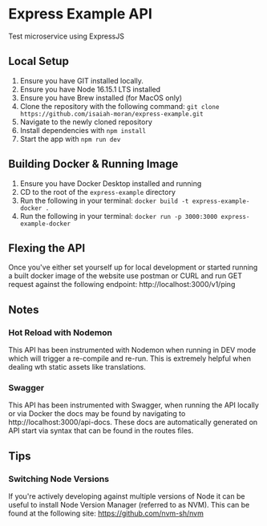 # Express Example API
Test microservice using ExpressJS

## Local Setup

1. Ensure you have GIT installed locally.
2. Ensure you have Node 16.15.1 LTS installed
3. Ensure you have Brew installed (for MacOS only)
4. Clone the repository with the following command: `git clone https://github.com/isaiah-moran/express-example.git`
5. Navigate to the newly cloned repository
6. Install dependencies with `npm install`
7. Start the app with `npm run dev`

## Building Docker & Running Image

1. Ensure you have Docker Desktop installed and running
2. CD to the root of the `express-example` directory
3. Run the following in your terminal: `docker build -t express-example-docker .`
4. Run the following in your terminal: `docker run -p 3000:3000 express-example-docker`

## Flexing the API

Once you've either set yourself up for local development or
started running a built docker image of the website use postman or CURL and run 
GET request against the following endpoint: http://localhost:3000/v1/ping

## Notes
### Hot Reload with Nodemon

This API has been instrumented with Nodemon when running in DEV mode which will trigger a re-compile and re-run. This is extremely helpful when dealing wth static assets like translations.

### Swagger
This API has been instrumented with Swagger, when running the API locally or via Docker the docs may be found by navigating to http://localhost:3000/api-docs. These docs are automatically generated on API start via syntax that can be found in the routes files.

## Tips

### Switching Node Versions

If you're actively developing against multiple versions of Node it
can be useful to install Node Version Manager (referred to as NVM).
This can be found at the following site: https://github.com/nvm-sh/nvm




